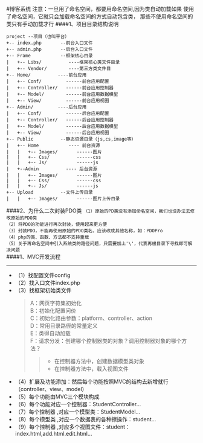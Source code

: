 #博客系统
注意：一旦用了命名空间，都要用命名空间,因为类自动加载如果
使用了命名空间，它就只会加载命名空间的方式自动包含类，
那些不使用命名空间的类只有手动加载才行
####1、项目目录结构说明
```
project --项目（也叫平台）          
+-- index.php       --前台入口文件
+-- admin.php       --后台入口文件
+-- Frame           --框架核心目录
|   +-- Libs/          ----框架核心类文件目录
|   +-- Vendor/        ----第三方类文件目
+-- Home/          ----前台应用
|   +-- Conf/         ------前台应用配置
|   +-- Controller/   ------前台应用控制器
|   +-- Model/        ------前台应用数据模型
|   +-- View/         ------前台应用视图
+-- Admin/         ----后台应用
|   +-- Conf/         ------后台应用配置
|   +-- Controller/   ------后台应用控制器
|   +-- Model/        ------后台应用数据模型
|   +-- View/         ------后台应用视图
+-- Public          --静态资源目录（js,cs,image等）
|   +-- Home           ---- 前台资源
|   |   +-- Images/       ------图片
|   |   +-- Css/          ------css
|   |   +-- Js/           ------js
|   +--Admin          ---- 后台资源
|   |   +-- Images/       ------图片
|   |   +-- Css/          ------css
|   |   +-- Js/           ------js
+-- Upload          --文件上传目录
|   |   +-- Images/       ------图片上传目录
```
####2、为什么二次封装PDO类
`（1）原始的PD类没有添加命名空间，我们也没办法去修改原始的PDO类`  
`（2）将PDO的功能进行再次封装，使用起来更方便`  
`（3）封装PDO，不能再使用原始的PDO类名，应该改成其他名称，如：PDOPro`  
`（4）php的类、函数、方法都不支持重载`  
`（5）关于再命名空间中引入系统类的路径问题，只需要加上'\'，代表再根目录下寻找即可解决问题`  
####1、MVC开发流程
_____________________________________________
* （1）找配置文件config
* （2）找入口文件index.php
* （3）找框架初始类文件
  > A：网页字符集初始化  
  > B：初始化配置问价  
  > C：初始化路由参数：platform、controller、action  
  > D：常用目录路径的常量定义  
  > E：类得自动加载  
  > F：请求分发：创建哪个控制器类的对象？调用控制器对象的哪个方法？
  >> * 在控制器方法中，创建数据模型类对象  
  >> * 在控制器方法中，载入视图文件
* （4）扩展及功能添加：然后每个功能按照MVC的结构去新增就行（controller、view、model）  
* （5）每个功能由MVC三个模块构成  
* （6）每个功能对应一个控制器：StudentController...
* （7）每个控制器 ,对应一个模型类：StudentModel...
* （8）每个模型类 ,对应一个数据表的各种擦操作：student...
* （9）每个控制器 ,对应多个视图文件：student：index.html,add.html.edit.html...

